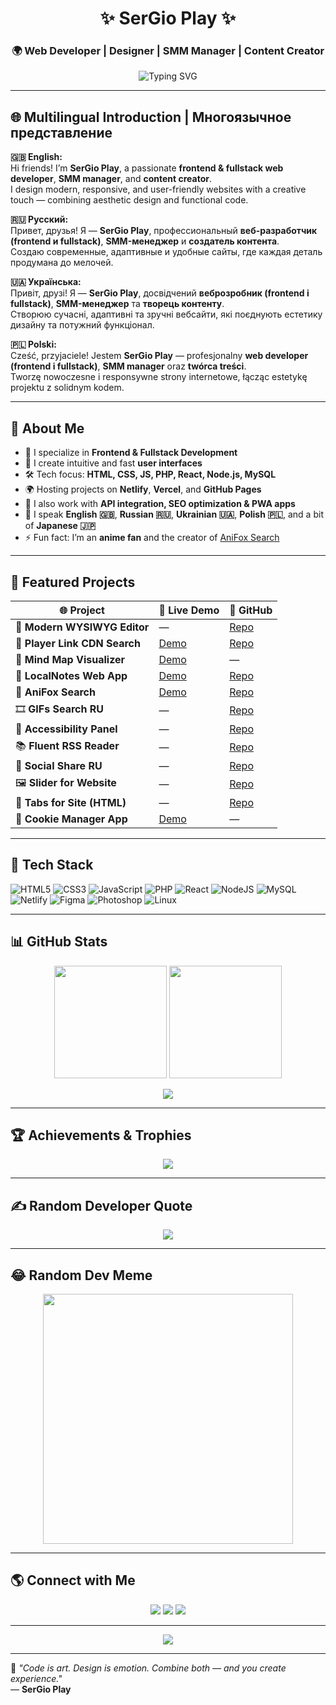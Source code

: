 <!-- 🌐 Multilingual, Animated, and Modern GitHub Profile README -->
<h1 align="center">✨ SerGio Play ✨</h1>
<h3 align="center">🌍 Web Developer | Designer | SMM Manager | Content Creator</h3>

<p align="center">
  <img src="https://readme-typing-svg.herokuapp.com?font=Fira+Code&pause=1000&color=00C7B7&width=480&lines=Fullstack+%26+Frontend+Developer;Creative+Web+Designer;SMM+Manager+%26+Content+Creator;Anime+Fan+%7C+Tech+Enthusiast" alt="Typing SVG" />
</p>

---

## 🌐 Multilingual Introduction | Многоязычное представление

**🇬🇧 English:**  
Hi friends! I’m **SerGio Play**, a passionate **frontend & fullstack web developer**, **SMM manager**, and **content creator**.  
I design modern, responsive, and user-friendly websites with a creative touch — combining aesthetic design and functional code.  

**🇷🇺 Русский:**  
Привет, друзья! Я — **SerGio Play**, профессиональный **веб-разработчик (frontend и fullstack)**, **SMM-менеджер** и **создатель контента**.  
Создаю современные, адаптивные и удобные сайты, где каждая деталь продумана до мелочей.  

**🇺🇦 Українська:**  
Привіт, друзі! Я — **SerGio Play**, досвідчений **веброзробник (frontend і fullstack)**, **SMM-менеджер** та **творець контенту**.  
Створюю сучасні, адаптивні та зручні вебсайти, які поєднують естетику дизайну та потужний функціонал.  

**🇵🇱 Polski:**  
Cześć, przyjaciele! Jestem **SerGio Play** — profesjonalny **web developer (frontend i fullstack)**, **SMM manager** oraz **twórca treści**.  
Tworzę nowoczesne i responsywne strony internetowe, łącząc estetykę projektu z solidnym kodem.  

---

## 💫 About Me

- 🎨 I specialize in **Frontend & Fullstack Development**  
- 🧠 I create intuitive and fast **user interfaces**  
- 🛠️ Tech focus: **HTML, CSS, JS, PHP, React, Node.js, MySQL**  
- 🌍 Hosting projects on **Netlify**, **Vercel**, and **GitHub Pages**  
- 🧩 I also work with **API integration, SEO optimization & PWA apps**  
- 💬 I speak **English 🇬🇧**, **Russian 🇷🇺**, **Ukrainian 🇺🇦**, **Polish 🇵🇱**, and a bit of **Japanese 🇯🇵**  
- ⚡ Fun fact: I’m an **anime fan** and the creator of [AniFox Search](https://anifox-search.vercel.app/)  

---

## 🚀 Featured Projects

| 🌐 Project | 🔗 Live Demo | 💾 GitHub |
|-------------|--------------|-----------|
| 🎨 **Modern WYSIWYG Editor** | — | [Repo](https://github.com/SerGioPlay01/Modern-WYSIWYG-Editor) |
| 🔗 **Player Link CDN Search** | [Demo](https://player-link-cdn-search.netlify.app/) | [Repo](https://github.com/SerGioPlay01/player-link-cdn-search) |
| 🧠 **Mind Map Visualizer** | [Demo](https://mind-map-visualizer.netlify.app/) | — |
| 📓 **LocalNotes Web App** | [Demo](https://localnotes-web.netlify.app/) | [Repo](https://github.com/SerGioPlay01/localnotes) |
| 🦊 **AniFox Search** | [Demo](https://anifox-search.vercel.app/) | [Repo](https://github.com/SerGioPlay01/anifox-search) |
| 🎞️ **GIFs Search RU** | — | [Repo](https://github.com/SerGioPlay01/gifs-search-ru) |
| 🧩 **Accessibility Panel** | — | [Repo](https://github.com/SerGioPlay01/accessibility-panel) |
| 📚 **Fluent RSS Reader** | — | [Repo](https://github.com/SerGioPlay01/fluent-rss-reader-web) |
| 📸 **Social Share RU** | — | [Repo](https://github.com/SerGioPlay01/social_share_ru) |
| 🖼️ **Slider for Website** | — | [Repo](https://github.com/SerGioPlay01/slider_for_website) |
| 🧭 **Tabs for Site (HTML)** | — | [Repo](https://github.com/SerGioPlay01/tabs-for-site-on-HTML) |
| 🍪 **Cookie Manager App** | [Demo](https://cookie-manager-sergioplay.netlify.app/) | — |

---

## 🧠 Tech Stack

![HTML5](https://img.shields.io/badge/html5-%23E34F26.svg?style=for-the-badge&logo=html5&logoColor=white)
![CSS3](https://img.shields.io/badge/css3-%231572B6.svg?style=for-the-badge&logo=css3&logoColor=white)
![JavaScript](https://img.shields.io/badge/javascript-%23F7DF1E.svg?style=for-the-badge&logo=javascript&logoColor=black)
![PHP](https://img.shields.io/badge/php-%23777BB4.svg?style=for-the-badge&logo=php&logoColor=white)
![React](https://img.shields.io/badge/react-%2320232a.svg?style=for-the-badge&logo=react&logoColor=%2361DAFB)
![NodeJS](https://img.shields.io/badge/node.js-6DA55F?style=for-the-badge&logo=node.js&logoColor=white)
![MySQL](https://img.shields.io/badge/mysql-%2300f.svg?style=for-the-badge&logo=mysql&logoColor=white)
![Netlify](https://img.shields.io/badge/netlify-%23000000.svg?style=for-the-badge&logo=netlify&logoColor=#00C7B7)
![Figma](https://img.shields.io/badge/figma-%23F24E1E.svg?style=for-the-badge&logo=figma&logoColor=white)
![Photoshop](https://img.shields.io/badge/adobephotoshop-%2331A8FF.svg?style=for-the-badge&logo=adobephotoshop&logoColor=white)
![Linux](https://img.shields.io/badge/Linux-FCC624?style=for-the-badge&logo=linux&logoColor=black)

---

## 📊 GitHub Stats

<p align="center">
  <img src="https://github-readme-stats.vercel.app/api?username=SerGioPlay01&theme=radical&show_icons=true&hide_border=false&count_private=true" height="180"/>
  <img src="https://github-readme-streak-stats.herokuapp.com/?user=SerGioPlay01&theme=radical&hide_border=false" height="180"/>
</p>

<p align="center">
  <img src="https://github-readme-stats.vercel.app/api/top-langs/?username=SerGioPlay01&theme=radical&layout=compact" />
</p>

---

## 🏆 Achievements & Trophies
<p align="center">
  <img src="https://github-profile-trophy.vercel.app/?username=SerGioPlay01&theme=darkhub&no-frame=true&margin-w=8" />
</p>

---

## ✍️ Random Developer Quote
<p align="center">
  <img src="https://quotes-github-readme.vercel.app/api?type=horizontal&theme=tokyonight" />
</p>

---

## 😂 Random Dev Meme
<p align="center">
  <img src="https://rm.up.railway.app/" width="400"/>
</p>

---

## 🌎 Connect with Me

<p align="center">
  <a href="https://sergioplay-dev.netlify.app/" target="_blank"><img src="https://img.shields.io/badge/Website-00C7B7?style=for-the-badge&logo=About.me&logoColor=white"/></a>
  <a href="https://anifox-search.vercel.app/" target="_blank"><img src="https://img.shields.io/badge/AniFox_Search-FF8C00?style=for-the-badge&logo=firefox&logoColor=white"/></a>
  <a href="https://github.com/SerGioPlay01" target="_blank"><img src="https://img.shields.io/badge/GitHub-000000?style=for-the-badge&logo=github&logoColor=white"/></a>
</p>

---

<p align="center">
  <img src="https://visitcount.itsvg.in/api?id=SerGioPlay01&label=Profile%20Views&color=7&icon=5&pretty=true" />
</p>

---
🌟 *"Code is art. Design is emotion. Combine both — and you create experience."*  
— **SerGio Play**
